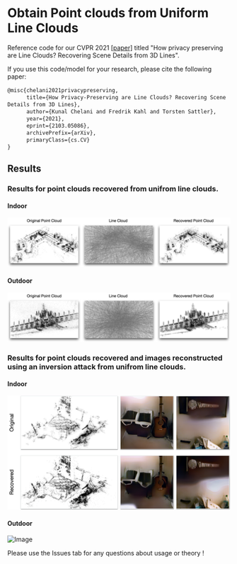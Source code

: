 # Obtain Point clouds from Uniform Line Clouds


Reference code for our CVPR 2021 [[paper]](https://arxiv.org/abs/2103.05086?utm_source=feedburner&utm_medium=feed&utm_campaign=Feed%253A+arxiv%252FQSXk+%2528ExcitingAds%2521+cs+updates+on+arXiv.org%2529) titled "How privacy preserving are Line Clouds? Recovering Scene Details from 3D Lines". 


If you use this code/model for your research, please cite the following paper:
```
@misc{chelani2021privacypreserving,
      title={How Privacy-Preserving are Line Clouds? Recovering Scene Details from 3D Lines}, 
      author={Kunal Chelani and Fredrik Kahl and Torsten Sattler},
      year={2021},
      eprint={2103.05086},
      archivePrefix={arXiv},
      primaryClass={cs.CV}
}
```
## Results
### Results for point clouds recovered from unifrom line clouds.
#### Indoor
![Image](Images/res-in-pts.png)
#### Outdoor
![Image](Images/res-out-pts.png)

### Results for point clouds recovered and images reconstructed using an inversion attack from unifrom line clouds.
#### Indoor
![Image](Images/res-in-inv.png)
#### Outdoor
![Image](Images/res-out-inv.png)

Please use the Issues tab for any questions about usage or theory !
